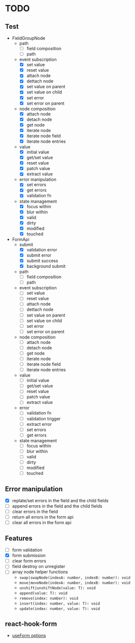 # TODO

## Test

- FieldGroupNode
  - path
    - [ ] field composition
    - [ ] path
  - event subscription
    - [x] set value
    - [x] reset value
    - [x] attach node
    - [x] dettach node
    - [x] set value on parent
    - [x] set value on child
    - [x] set error
    - [x] set error on parent
  - node composition
    - [x] attach node
    - [x] detach node
    - [x] get node
    - [x] iterate node
    - [x] iterate node field
    - [x] iterate node entries
  - value
    - [x] initial value
    - [x] get/set value
    - [x] reset value
    - [x] patch value
    - [x] extract value
  - error manipulation
    - [x] set errors
    - [x] get errors
    - [x] validation fn
  - state management
    - [x] focus within
    - [x] blur within
    - [x] valid
    - [x] dirty
    - [x] modified
    - [x] touched

- FormApi
  - submit
    - [x] validation error
    - [x] submit error
    - [x] submit success
    - [x] background submit
  - path
    - [ ] field composition
    - [ ] path
  - event subscription
    - [ ] set value
    - [ ] reset value
    - [ ] attach node
    - [ ] dettach node
    - [ ] set value on parent
    - [ ] set value on child
    - [ ] set error
    - [ ] set error on parent
  - node composition
    - [ ] attach node
    - [ ] detach node
    - [ ] get node
    - [ ] iterate node
    - [ ] iterate node field
    - [ ] iterate node entries
  - value
    - [ ] initial value
    - [ ] get/set value
    - [ ] reset value
    - [ ] patch value
    - [ ] extract value
  - error
    - [ ] validation fn
    - [ ] validation trigger
    - [ ] extract error
    - [ ] set errors
    - [ ] get errors
  - state management
    - [ ] focus within
    - [ ] blur within
    - [ ] valid
    - [ ] dirty
    - [ ] modified
    - [ ] touched

## Error manipulation

- [x] replate/set errors in the field and the child fields
- [ ] append errors in the field and the child fields
- [ ] clear errors in the field
- [ ] return all errors in the form api
- [ ] clear all errors in the form api

## Features

- [ ] form validation
- [x] form submission
- [ ] clear form errors
- [ ] field destroy on unregister
- [ ] array node helper functions
  - `swap|swapNode(indexA: number, indexB: number): void`
  - `move|moveNode(indexA: number, indexB: number): void`
  - `unshift|unshiftNode(value: T): void`
  - `append(value: T): void`
  - `remove(index: number): void`
  - `insert(index: number, value: T): void`
  - `update(index: number, value: T): void`

## react-hook-form

- [useForm options](https://react-hook-form.com/docs/useform)
